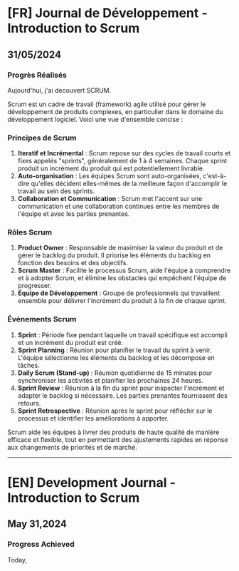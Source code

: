 # [FR] Journal de Développement - Introduction to Scrum

## 31/05/2024

### Progrès Réalisés

Aujourd'hui, j'ai decouvert SCRUM.

Scrum est un cadre de travail (framework) agile utilisé pour gérer le développement de produits complexes, en particulier dans le domaine du développement logiciel. Voici une vue d'ensemble concise :

### Principes de Scrum

1. **Iteratif et Incrémental** : Scrum repose sur des cycles de travail courts et fixes appelés "sprints", généralement de 1 à 4 semaines. Chaque sprint produit un incrément du produit qui est potentiellement livrable.
2. **Auto-organisation** : Les équipes Scrum sont auto-organisées, c'est-à-dire qu'elles décident elles-mêmes de la meilleure façon d'accomplir le travail au sein des sprints.
3. **Collaboration et Communication** : Scrum met l'accent sur une communication et une collaboration continues entre les membres de l'équipe et avec les parties prenantes.

### Rôles Scrum

1. **Product Owner** : Responsable de maximiser la valeur du produit et de gérer le backlog du produit. Il priorise les éléments du backlog en fonction des besoins et des objectifs.
2. **Scrum Master** : Facilite le processus Scrum, aide l'équipe à comprendre et à adopter Scrum, et élimine les obstacles qui empêchent l'équipe de progresser.
3. **Équipe de Développement** : Groupe de professionnels qui travaillent ensemble pour délivrer l'incrément du produit à la fin de chaque sprint.

### Événements Scrum

1. **Sprint** : Période fixe pendant laquelle un travail spécifique est accompli et un incrément du produit est créé.
2. **Sprint Planning** : Réunion pour planifier le travail du sprint à venir. L'équipe sélectionne les éléments du backlog et les décompose en tâches.
3. **Daily Scrum (Stand-up)** : Réunion quotidienne de 15 minutes pour synchroniser les activités et planifier les prochaines 24 heures.
4. **Sprint Review** : Réunion à la fin du sprint pour inspecter l'incrément et adapter le backlog si nécessaire. Les parties prenantes fournissent des retours.
5. **Sprint Retrospective** : Réunion après le sprint pour réfléchir sur le processus et identifier les améliorations à apporter.

Scrum aide les équipes à livrer des produits de haute qualité de manière efficace et flexible, tout en permettant des ajustements rapides en réponse aux changements de priorités et de marché.

---

# [EN] Development Journal - Introduction to Scrum

## May 31,2024

### Progress Achieved

Today,
